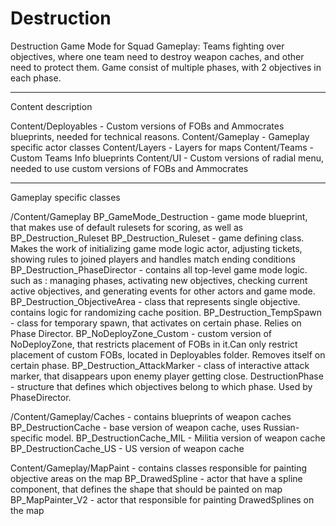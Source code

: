 # Destruction
Destruction Game Mode for Squad
Gameplay: Teams fighting over objectives, where one team need to destroy weapon caches, and other need to protect them.
Game consist of multiple phases, with 2 objectives in each phase.

-----------------------------------------------------------------------------------------------------
Content description

Content/Deployables - Custom versions of FOBs and Ammocrates blueprints, needed for technical reasons.
Content/Gameplay - Gameplay specific actor classes
Content/Layers - Layers for maps
Content/Teams - Custom Teams Info blueprints
Content/UI - Custom versions of radial menu, needed to use custom versions of FOBs and Ammocrates

-----------------------------------------------------------------------------------------------------

Gameplay specific classes 

/Content/Gameplay
BP_GameMode_Destruction - game mode blueprint, that makes use of default rulesets for scoring, as well as BP_Destruction_Ruleset 
BP_Destruction_Ruleset - game defining class. Makes the work of initializing game mode logic actor, adjusting tickets, showing rules to joined players and handles match ending conditions
BP_Destruction_PhaseDirector - contains all top-level game mode logic. such as : managing phases, activating new objectives, checking current active objectives, and generating events for other actors and game mode.
BP_Destruction_ObjectiveArea - class that represents single objective. contains logic for randomizing cache position.
BP_Destruction_TempSpawn - class for temporary spawn, that activates on certain phase. Relies on Phase Director.
BP_NoDeployZone_Custom - custom version of NoDeployZone, that restricts placement of FOBs in it.Can only restrict placement of custom FOBs, located in Deployables folder. Removes itself on certain phase.
BP_Destruction_AttackMarker - class of interactive attack marker, that disappears upon enemy player getting close.
DestructionPhase - structure that defines which objectives belong to which phase. Used by PhaseDirector.

/Content/Gameplay/Caches - contains blueprints of weapon caches
BP_DestructionCache - base version of weapon cache, uses Russian-specific model.
BP_DestructionCache_MIL - Militia version of weapon cache
BP_DestructionCache_US - US version of weapon cache

Content/Gameplay/MapPaint - contains classes responsible for painting objective areas on the map
BP_DrawedSpline - actor that have a spline component, that defines the shape that should be painted on map
BP_MapPainter_V2 - actor that responsible for painting DrawedSplines on the map